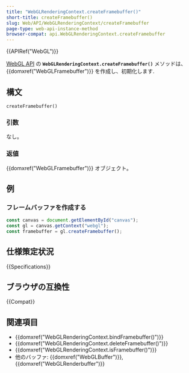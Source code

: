```yaml
---
title: "WebGLRenderingContext.createFramebuffer()"
short-title: createFramebuffer()
slug: Web/API/WebGLRenderingContext/createFramebuffer
page-type: web-api-instance-method
browser-compat: api.WebGLRenderingContext.createFramebuffer
---
```


{{APIRef("WebGL")}}

[WebGL API](/en-US/docs/Web/API/WebGL_API) の **`WebGLRenderingContext.createFramebuffer()`** メソッドは、 {{domxref("WebGLFramebuffer")}} を作成し、初期化します.

## 構文

```js-nolint
createFramebuffer()
```

### 引数

なし。

### 返値

{{domxref("WebGLFramebuffer")}} オブジェクト。

## 例

### フレームバッファを作成する

```js
const canvas = document.getElementById("canvas");
const gl = canvas.getContext("webgl");
const framebuffer = gl.createFramebuffer();
```

## 仕様策定状況

{{Specifications}}

## ブラウザの互換性

{{Compat}}

## 関連項目

- {{domxref("WebGLRenderingContext.bindFramebuffer()")}}
- {{domxref("WebGLRenderingContext.deleteFramebuffer()")}}
- {{domxref("WebGLRenderingContext.isFramebuffer()")}}
- 他のバッファ: {{domxref("WebGLBuffer")}}, {{domxref("WebGLRenderbuffer")}}
